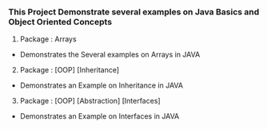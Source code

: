 ### This Project Demonstrate several examples on Java Basics and Object Oriented Concepts

1. Package : Arrays
  * Demonstrates the Several examples on Arrays in JAVA
2. Package : [OOP] [Inheritance]
  * Demonstrates an Example on Inheritance in JAVA
3. Package : [OOP] [Abstraction] [Interfaces]
  * Demonstrates an Example on Interfaces in JAVA
